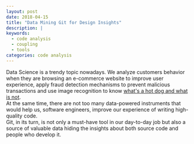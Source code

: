 ```yaml
---
layout: post
date: 2018-04-15
title: "Data Mining Git for Design Insights"
description: |
keywords:
  - code analysis
  - coupling
  - tools
categories: code analysis
---
```


Data Science is a trendy topic nowadays. We analyze customers behavior when they are browsing an e-commerce website to improve user experience, apply fraud detection mechanisms to prevent malicious transactions and use image recognition to know [what's a hot dog and what is not](https://www.youtube.com/watch?time_continue=63&v=ACmydtFDTGs).  
At the same time, there are not too many data-powered instruments that would help us, software engineers, improve our experience of writing high-quality code.  
Git, in its turn, is not only a must-have tool in our day-to-day job but also a source of valuable data hiding the insights about both source code and people who develop it.

<!--more-->
